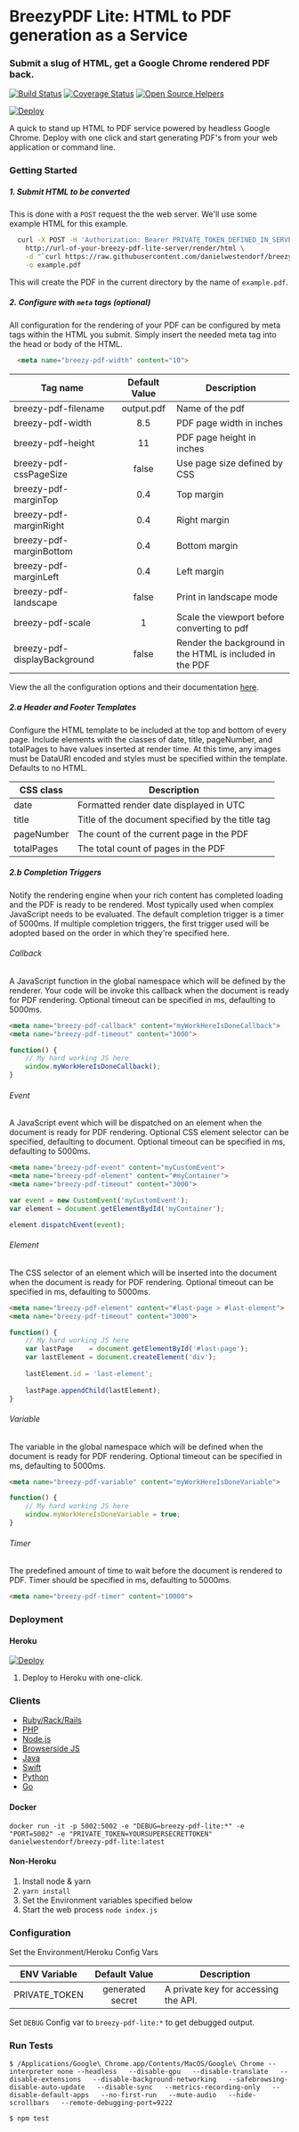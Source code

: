 # BreezyPDF Lite: HTML to PDF generation as a Service
### Submit a slug of HTML, get a Google Chrome rendered PDF back.
[![Build Status](https://travis-ci.org/danielwestendorf/breezy-pdf-lite.svg?branch=master)](https://travis-ci.org/danielwestendorf/breezy-pdf-lite) [![Coverage Status](https://coveralls.io/repos/github/danielwestendorf/breezy-pdf-lite/badge.svg?branch=master)](https://coveralls.io/github/danielwestendorf/breezy-pdf-lite?branch=master) [![Open Source Helpers](https://www.codetriage.com/danielwestendorf/breezy-pdf-lite/badges/users.svg)](https://www.codetriage.com/danielwestendorf/breezy-pdf-lite)

[![Deploy](https://www.herokucdn.com/deploy/button.svg)](https://heroku.com/deploy)

A quick to stand up HTML to PDF service powered by headless Google Chrome. Deploy with one click and start generating PDF's from your web application or command line.

### Getting Started

##### 1. Submit HTML to be converted
This is done with a `POST` request the the web server. We'll use some example HTML for this example.
```sh
  curl -X POST -H 'Authorization: Bearer PRIVATE_TOKEN_DEFINED_IN_SERVER_ENVIRONMENT' \
    http://url-of-your-breezy-pdf-lite-server/render/html \
    -d "`curl https://raw.githubusercontent.com/danielwestendorf/breezy-pdf-lite/master/sample.html`" \
    -o example.pdf
```

This will create the PDF in the current directory by the name of `example.pdf`.

##### 2. Configure with `meta` tags (optional)
All configuration for the rendering of your PDF can be configured by meta tags within the HTML you submit. Simply insert the needed meta tag into the head or body of the HTML.

```html
  <meta name="breezy-pdf-width" content="10">
```

| Tag name                    | Default Value      | Description                                                |
| -------------               |:-------------:     | -----                                                      |
| breezy-pdf-filename         | output.pdf         | Name of the pdf                                            |
| breezy-pdf-width            | 8.5                | PDF page width in inches                                   |
| breezy-pdf-height           | 11                 | PDF page height in inches                                  |
| breezy-pdf-cssPageSize      | false              | Use page size defined by CSS                               |
| breezy-pdf-marginTop        | 0.4                | Top margin                                                 |
| breezy-pdf-marginRight      | 0.4                | Right margin                                               |
| breezy-pdf-marginBottom     | 0.4                | Bottom margin                                              |
| breezy-pdf-marginLeft       | 0.4                | Left margin                                                |
| breezy-pdf-landscape        | false              | Print in landscape mode                                    |
| breezy-pdf-scale            | 1                  | Scale the viewport before converting to pdf                |
| breezy-pdf-displayBackground| false              | Render the background in the HTML is included in the PDF   |

View the all the configuration options and their documentation [here](https://docs.breezypdf.com/metadata).

##### 2.a Header and Footer Templates
Configure the HTML template to be included at the top and bottom of every page. Include elements with the classes of date, title, pageNumber, and totalPages to have values inserted at render time. At this time, any images must be DataURI encoded and styles must be specified within the template. Defaults to no HTML.

| CSS class | Description |
| --------- | ----------- |
| date      | Formatted render date displayed in UTC |
| title     | Title of the document specified by the title tag |
| pageNumber| The count of the current page in the PDF |
| totalPages| The total count of pages in the PDF |

##### 2.b Completion Triggers
Notify the rendering engine when your rich content has completed loading and the PDF is ready to be rendered. Most typically used when complex JavaScript needs to be evaluated. The default completion trigger is a timer of 5000ms. If multiple completion triggers, the first trigger used will be adopted based on the order in which they're specified here.

###### Callback
A JavaScript function in the global namespace which will be defined by the renderer. Your code will be invoke this callback when the document is ready for PDF rendering. Optional timeout can be specified in ms, defaulting to 5000ms.

```html
<meta name="breezy-pdf-callback" content="myWorkHereIsDoneCallback">
<meta name="breezy-pdf-timeout" content="3000">
```
```js
function() {
    // My hard working JS here
    window.myWorkHereIsDoneCallback();
}
```

###### Event
A JavaScript event which will be dispatched on an element when the document is ready for PDF rendering. Optional CSS element selector can be specified, defaulting to document. Optional timeout can be specified in ms, defaulting to 5000ms.

```html
<meta name="breezy-pdf-event" content="myCustomEvent">
<meta name="breezy-pdf-element" content="#myContainer">
<meta name="breezy-pdf-timeout" content="3000">
```

```js
var event = new CustomEvent('myCustomEvent');
var element = document.getElementBydId('myContainer');

element.dispatchEvent(event);
```

###### Element
The CSS selector of an element which will be inserted into the document when the document is ready for PDF rendering. Optional timeout can be specified in ms, defaulting to 5000ms.

```html
<meta name="breezy-pdf-element" content="#last-page > #last-element">
<meta name="breezy-pdf-timeout" content="3000">
```

```js
function() {
    // My hard working JS here
    var lastPage    = document.getElementById('#last-page');
    var lastElement = document.createElement('div');
    
    lastElement.id = 'last-element';
    
    lastPage.appendChild(lastElement);
}
```

###### Variable
The variable in the global namespace which will be defined when the document is ready for PDF rendering. Optional timeout can be specified in ms, defaulting to 5000ms.

```html
<meta name="breezy-pdf-variable" content="myWorkHereIsDoneVariable">
```

```js
function() {
    // My hard working JS here
    window.myWorkHereIsDoneVariable = true;
}
```

###### Timer
The predefined amount of time to wait before the document is rendered to PDF. Timer should be specified in ms, defaulting to 5000ms.

```html
<meta name="breezy-pdf-timer" content="10000">
```


### Deployment

#### Heroku
[![Deploy](https://www.herokucdn.com/deploy/button.svg)](https://heroku.com/deploy)

1. Deploy to Heroku with one-click.

### Clients

- [Ruby/Rack/Rails](https://github.com/danielwestendorf/breezy_pdf_lite-ruby)
- [PHP](https://github.com/jitendra-1217/breezy-pdf-lite-php)
- [Node.js](https://github.com/danielwestendorf/breezy-pdf-lite-client-js)
- [Browserside JS](https://github.com/danielwestendorf/breezy-pdf-lite/issues/5)
- [Java](https://github.com/danielwestendorf/breezy-pdf-lite/issues/6)
- [Swift](https://github.com/danielwestendorf/breezy-pdf-lite/issues/7)
- [Python](https://github.com/danielwestendorf/breezy-pdf-lite/issues/8)
- [Go](https://github.com/danielwestendorf/breezy-pdf-lite/issues/10)

#### Docker

`docker run -it -p 5002:5002 -e "DEBUG=breezy-pdf-lite:*" -e "PORT=5002" -e "PRIVATE_TOKEN=YOURSUPERSECRETTOKEN" danielwestendorf/breezy-pdf-lite:latest`

#### Non-Heroku

1. Install node & yarn
2. `yarn install`
4. Set the Environment variables specified below
5. Start the web process `node index.js`

### Configuration
Set the Environment/Heroku Config Vars

| ENV Variable               | Default Value      | Description                                                |
| -------------              |:-------------:     | -----                                                      |
| PRIVATE_TOKEN              | generated secret   | A private key for accessing the API.                       |



Set `DEBUG` Config var to `breezy-pdf-lite:*` to get debugged output.


### Run Tests

`$ /Applications/Google\ Chrome.app/Contents/MacOS/Google\ Chrome --interpreter none --headless   --disable-gpu   --disable-translate   --disable-extensions   --disable-background-networking   --safebrowsing-disable-auto-update   --disable-sync   --metrics-recording-only   --disable-default-apps   --no-first-run   --mute-audio   --hide-scrollbars   --remote-debugging-port=9222`

`$ npm test`
